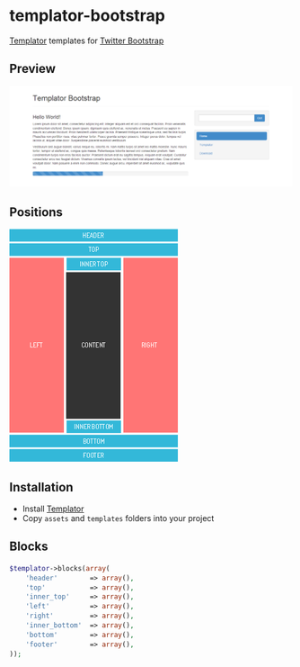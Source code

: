 # templator-bootstrap

[Templator](https://github.com/Kristories/Templator) templates for [Twitter Bootstrap](http://getbootstrap.com)

## Preview

![preview](preview.png)


## Positions

![positions](positions.png)


## Installation

- Install [Templator](https://github.com/Kristories/Templator)
- Copy `assets` and `templates` folders into your project

## Blocks

```php
$templator->blocks(array(
    'header'        => array(),
    'top'           => array(),
    'inner_top'     => array(),
    'left'          => array(),
    'right'         => array(),
    'inner_bottom'  => array(),
    'bottom'        => array(),
    'footer'        => array(),
));
```